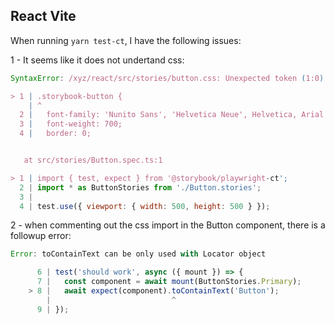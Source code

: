 ## React Vite

When running `yarn test-ct`, I have the following issues:

1 - It seems like it does not undertand css:

```js
SyntaxError: /xyz/react/src/stories/button.css: Unexpected token (1:0)

> 1 | .storybook-button {
    | ^
  2 |   font-family: 'Nunito Sans', 'Helvetica Neue', Helvetica, Arial, sans-serif;
  3 |   font-weight: 700;
  4 |   border: 0;


   at src/stories/Button.spec.ts:1

> 1 | import { test, expect } from '@storybook/playwright-ct';
  2 | import * as ButtonStories from './Button.stories';
  3 |
  4 | test.use({ viewport: { width: 500, height: 500 } });
```

2 - when commenting out the css import in the Button component, there is a followup error:

```js
Error: toContainText can be only used with Locator object

      6 | test('should work', async ({ mount }) => {
      7 |   const component = await mount(ButtonStories.Primary);
    > 8 |   await expect(component).toContainText('Button');
        |                           ^
      9 | });
```